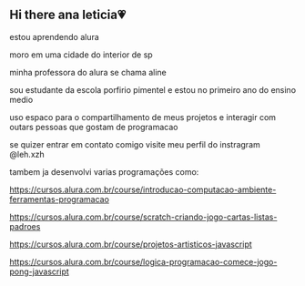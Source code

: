 ## Hi there ana leticia💗

  estou aprendendo alura 

  moro em uma cidade do interior de sp

  minha professora do alura se chama aline

  sou estudante da escola porfirio pimentel e estou no primeiro ano do ensino medio 

  uso espaco para o compartilhamento de meus projetos e interagir com outars pessoas que gostam de programacao

  se quizer entrar em contato comigo visite meu perfil do instragram @leh.xzh

  tambem ja desenvolvi varias programações como:

  https://cursos.alura.com.br/course/introducao-computacao-ambiente-ferramentas-programacao

  https://cursos.alura.com.br/course/scratch-criando-jogo-cartas-listas-padroes

  https://cursos.alura.com.br/course/projetos-artisticos-javascript

  https://cursos.alura.com.br/course/logica-programacao-comece-jogo-pong-javascript
  
